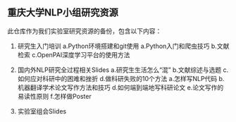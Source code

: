 ## 重庆大学NLP小组研究资源

此仓库作为我们实验室研究资源的备份，包含以下内容：

1. 研究生入门培训
    a.Python环境搭建和git使用
    a.Python入门和爬虫技巧
    b.文献检索
    c.OpenPAI深度学习平台的使用方法

2. 国内外NLP研究全过程相关Slides
    a.研究生生活怎么“混”
    b.文献综述与选题
    c.如何应对科研中的困难和挫折
    d.做科研失败的10个方法
    a.怎样写NLP代码
    b.机器翻译学术论文写作方法和技巧
    d.如何端到端地写科研论文
    e.论文写作的易读性原则
    f.怎样做Poster

3. 实验室组会Slides